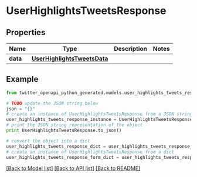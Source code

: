 # UserHighlightsTweetsResponse


## Properties

Name | Type | Description | Notes
------------ | ------------- | ------------- | -------------
**data** | [**UserHighlightsTweetsData**](UserHighlightsTweetsData.md) |  | 

## Example

```python
from twitter_openapi_python_generated.models.user_highlights_tweets_response import UserHighlightsTweetsResponse

# TODO update the JSON string below
json = "{}"
# create an instance of UserHighlightsTweetsResponse from a JSON string
user_highlights_tweets_response_instance = UserHighlightsTweetsResponse.from_json(json)
# print the JSON string representation of the object
print UserHighlightsTweetsResponse.to_json()

# convert the object into a dict
user_highlights_tweets_response_dict = user_highlights_tweets_response_instance.to_dict()
# create an instance of UserHighlightsTweetsResponse from a dict
user_highlights_tweets_response_form_dict = user_highlights_tweets_response.from_dict(user_highlights_tweets_response_dict)
```
[[Back to Model list]](../README.md#documentation-for-models) [[Back to API list]](../README.md#documentation-for-api-endpoints) [[Back to README]](../README.md)


